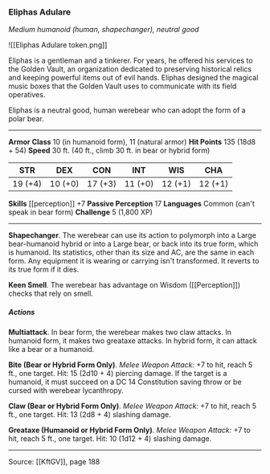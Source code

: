 ### Eliphas Adulare
_Medium humanoid (human, shapechanger), neutral good_

![[Eliphas Adulare token.png]]

Eliphas is a gentleman and a tinkerer. For years, he offered his services to the Golden Vault, an organization dedicated to preserving historical relics and keeping powerful items out of evil hands. Eliphas designed the magical music boxes that the Golden Vault uses to communicate with its field operatives.

Eliphas is a neutral good, human werebear who can adopt the form of a polar bear.




---

**Armor Class** 10 (in humanoid form), 11 (natural armor)
**Hit Points** 135 (18d8 + 54)
**Speed** 30 ft. (40 ft., climb 30 ft. in bear or hybrid form)

| STR     | DEX     | CON     | INT     | WIS     | CHA     |
|---------|---------|---------|---------|---------|---------|
| 19 (+4) | 10 (+0) | 17 (+3) | 11 (+0) | 12 (+1) | 12 (+1) |

**Skills** [[perception]] +7
**Passive Perception** 17
**Languages** Common (can't speak in bear form)
**Challenge** 5 (1,800 XP)

---

**Shapechanger**. The werebear can use its action to polymorph into a Large bear-humanoid hybrid or into a Large bear, or back into its true form, which is humanoid. Its statistics, other than its size and AC, are the same in each form. Any equipment it is wearing or carrying isn't transformed. It reverts to its true form if it dies.

**Keen Smell**. The werebear has advantage on Wisdom ([[Perception]]) checks that rely on smell.

##### Actions
**Multiattack**. In bear form, the werebear makes two claw attacks. In humanoid form, it makes two greataxe attacks. In hybrid form, it can attack like a bear or a humanoid.

**Bite (Bear or Hybrid Form Only)**. _Melee Weapon Attack:_ +7 to hit, reach 5 ft., one target. Hit: 15 (2d10 + 4) piercing damage. If the target is a humanoid, it must succeed on a DC 14 Constitution saving throw or be cursed with werebear lycanthropy.

**Claw (Bear or Hybrid Form Only)**. _Melee Weapon Attack:_ +7 to hit, reach 5 ft., one target. Hit: 13 (2d8 + 4) slashing damage.

**Greataxe (Humanoid or Hybrid Form Only)**. _Melee Weapon Attack:_ +7 to hit, reach 5 ft., one target. Hit: 10 (1d12 + 4) slashing damage.


---

Source: [[KftGV]], page 188